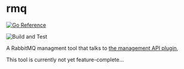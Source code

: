 # rmq

[![Go Reference](https://pkg.go.dev/badge/github.com/LogiqsAgro/rmq.svg)](https://pkg.go.dev/github.com/LogiqsAgro/rmq)

![Build and Test](https://github.com/LogiqsAgro/rmq/actions/workflows/go.yml/badge.svg)

A RabbitMQ managment tool that talks to [the management API plugin](https://www.rabbitmq.com/management.html#http-api),

This tool is currently not yet feature-complete...
